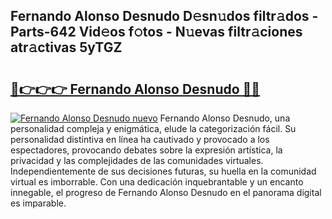 ## Fernando Alonso Desnudo D𝚎sn𝚞dos filtr𝚊dos - Parts-642 Vid𝚎os f𝚘tos - N𝚞evas filtr𝚊ciones atr𝚊ctivas 5yTGZ

# <h2><a href="http://mb7rwze.tromn.icu/?c=Fernando+Alonso+Desnudo">🔗👉👉👉 Fernando Alonso Desnudo 🔗🔗</a></h2>

[![Fernando Alonso Desnudo nuevo](https://i.imgur.com/pEAQMta.gif)](http://mb7rwze.tromn.icu/?c=Fernando+Alonso+Desnudo)
Fernando Alonso Desnudo, una personalidad compleja y enigmática, elude la categorización fácil. Su personalidad distintiva en línea ha cautivado y provocado a los espectadores, provocando debates sobre la expresión artística, la privacidad y las complejidades de las comunidades virtuales. Independientemente de sus decisiones futuras, su huella en la comunidad virtual es imborrable. Con una dedicación inquebrantable y un encanto innegable, el progreso de Fernando Alonso Desnudo en el panorama digital es imparable.
